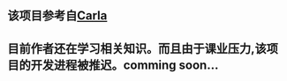 ## 该项目参考自[Carla](https://github.com/carla-simulator/carla)
## 目前作者还在学习相关知识。而且由于课业压力,该项目的开发进程被推迟。comming soon...
